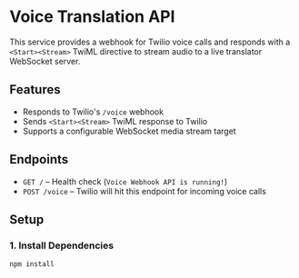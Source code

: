 # Voice Translation API

This service provides a webhook for Twilio voice calls and responds with a `<Start><Stream>` TwiML directive to stream audio to a live translator WebSocket server.

## Features

- Responds to Twilio's `/voice` webhook
- Sends `<Start><Stream>` TwiML response to Twilio
- Supports a configurable WebSocket media stream target

## Endpoints

- `GET /` – Health check (`Voice Webhook API is running!`)
- `POST /voice` – Twilio will hit this endpoint for incoming voice calls

## Setup

### 1. Install Dependencies

```bash
npm install
